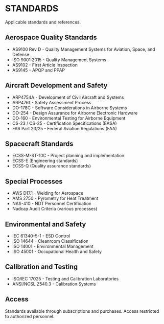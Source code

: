 # STANDARDS

Applicable standards and references.

## Aerospace Quality Standards
- AS9100 Rev D - Quality Management Systems for Aviation, Space, and Defense
- ISO 9001:2015 - Quality Management Systems
- AS9102 - First Article Inspection
- AS9145 - APQP and PPAP

## Aircraft Development and Safety
- ARP4754A - Development of Civil Aircraft and Systems
- ARP4761 - Safety Assessment Process
- DO-178C - Software Considerations in Airborne Systems
- DO-254 - Design Assurance for Airborne Electronic Hardware
- DO-160 - Environmental Testing for Airborne Equipment
- CS-23 / CS-25 - Certification Specifications (EASA)
- FAR Part 23/25 - Federal Aviation Regulations (FAA)

## Spacecraft Standards
- ECSS-M-ST-10C - Project planning and implementation
- ECSS-E (Engineering standards)
- ECSS-Q (Quality assurance standards)

## Special Processes
- AWS D17.1 - Welding for Aerospace
- AMS 2750 - Pyrometry for Heat Treatment
- NAS-410 - NDT Personnel Certification
- Nadcap Audit Criteria (various processes)

## Environmental and Safety
- IEC 61340-5-1 - ESD Control
- ISO 14644 - Cleanroom Classification
- ISO 14001 - Environmental Management
- ISO 45001 - Occupational Health and Safety

## Calibration and Testing
- ISO/IEC 17025 - Testing and Calibration Laboratories
- ANSI/NCSL Z540.3 - Calibration Systems

## Access

Standards available through subscriptions and purchases. Access restricted to authorized personnel.
